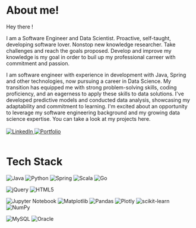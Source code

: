 <!--
**AleGallagher/AleGallagher** is a ✨ _special_ ✨ repository because its `README.md` (this file) appears on your GitHub profile.

Here are some ideas to get you started:

- 🔭 I’m currently working on ...
- 🌱 I’m currently learning ...
- 👯 I’m looking to collaborate on ...
- 🤔 I’m looking for help with ...
- 💬 Ask me about ...
- 📫 How to reach me: ...
- 😄 Pronouns: ...
- ⚡ Fun fact: ...
-->
# About me!
Hey there !

I am a Software Engineer and Data Scientist. Proactive, self-taught, developing software lover. Nonstop new knowledge researcher. Take challenges and reach the goals proposed. Develop and improve my knowledge is my goal in order to buil up my professional carreer with commitment and passion.

I am software engineer with experience in development with Java, Spring and other technologies, now pursuing a career in Data Science. My transition has equipped me with strong problem-solving skills, coding proficiency, and an eagerness to apply these skills to data solutions. I've developed predictive models and conducted data analysis, showcasing my adaptability and commitment to learning. I'm excited about an opportunity to leverage my software engineering background and my growing data science expertise.
You can take a look at my projects here.
<br/>
<br/>
<a href="https://www.linkedin.com/in/alejandro-sandler-66ba4254/" target="_blank">
![LinkedIn](https://img.shields.io/badge/linkedin-%230077B5.svg?style=for-the-badge&logo=linkedin&logoColor=white)
<a href="https://alejandrosandler.wixsite.com/my-site" target="_blank">
![Portfolio](https://img.shields.io/badge/Portfolio-%23000000.svg?style=for-the-badge&logo=firefox&logoColor=#FF7139)
</a>
<br/>
<br/>

# Tech Stack

![Java](https://img.shields.io/badge/java-%23ED8B00.svg?style=for-the-badge&logo=openjdk&logoColor=white)
![Python](https://img.shields.io/badge/python-3670A0?style=for-the-badge&logo=python&logoColor=ffdd54)
![Spring](https://img.shields.io/badge/spring-%236DB33F.svg?style=for-the-badge&logo=spring&logoColor=white)
![Scala](https://img.shields.io/badge/scala-%23DC322F.svg?style=for-the-badge&logo=scala&logoColor=white)
![Go](https://img.shields.io/badge/go-%2300ADD8.svg?style=for-the-badge&logo=go&logoColor=white)

![jQuery](https://img.shields.io/badge/jquery-%230769AD.svg?style=for-the-badge&logo=jquery&logoColor=white)
![HTML5](https://img.shields.io/badge/html5-%23E34F26.svg?style=for-the-badge&logo=html5&logoColor=white)

![Jupyter Notebook](https://img.shields.io/badge/jupyter-%23FA0F00.svg?style=for-the-badge&logo=jupyter&logoColor=white)
![Matplotlib](https://img.shields.io/badge/Matplotlib-%23ffffff.svg?style=for-the-badge&logo=Matplotlib&logoColor=black)
![Pandas](https://img.shields.io/badge/pandas-%23150458.svg?style=for-the-badge&logo=pandas&logoColor=white)
![Plotly](https://img.shields.io/badge/Plotly-%233F4F75.svg?style=for-the-badge&logo=plotly&logoColor=white)
![scikit-learn](https://img.shields.io/badge/scikit--learn-%23F7931E.svg?style=for-the-badge&logo=scikit-learn&logoColor=white)
![NumPy](https://img.shields.io/badge/numpy-%23013243.svg?style=for-the-badge&logo=numpy&logoColor=white)

![MySQL](https://img.shields.io/badge/mysql-%2300f.svg?style=for-the-badge&logo=mysql&logoColor=white)
![Oracle](https://img.shields.io/badge/Oracle-F80000?style=for-the-badge&logo=oracle&logoColor=white)
